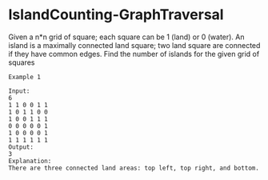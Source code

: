 # IslandCounting-GraphTraversal
Given a n*n grid of square; each square can be 1 (land) or 0 (water). An island is a maximally connected land square; two land square are connected if they have common edges.  Find the number of islands for the given grid of squares
```
Example 1

Input:
6
1 1 0 0 1 1
1 0 1 1 0 0
1 0 0 1 1 1
0 0 0 0 0 1
1 0 0 0 0 1
1 1 1 1 1 1
Output:
3
Explanation:
There are three connected land areas: top left, top right, and bottom.
```
